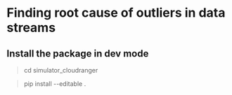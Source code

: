 # Finding root cause of outliers in data streams

## Install the package in dev mode

> cd simulator_cloudranger

> pip install --editable . 